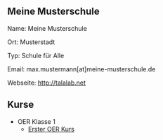 Meine Musterschule
---

Name: Meine Musterschule

Ort: Musterstadt

Typ: Schule für Alle

Email: max.mustermann[at]meine-musterschule.de

Webseite: http://talalab.net

Kurse
---

+ OER Klasse 1
  * [Erster OER Kurs](https://github.com/axel-klinger/oercamp17-kurs/blob/master/kurs.md)
